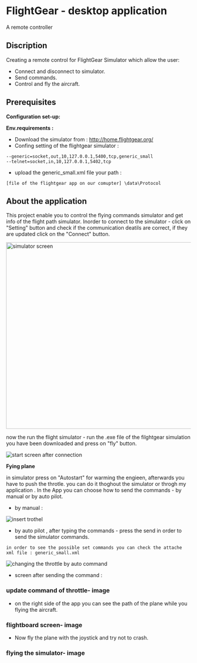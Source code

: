 # FlightGear - desktop application
A remote controller

## Discription
Creating a remote control for FlightGear Simulator which allow the user:
- Connect and disconnect to simulator.
- Send commands.
- Control and fly the aircraft.

## Prerequisites
**Configuration set-up:**

**Env.requirements :**

- Download the simulator from : http://home.flightgear.org/
- Confing setting of the flightgear simulator :
```
--generic=socket,out,10,127.0.0.1,5400,tcp,generic_small
--telnet=socket,in,10,127.0.0.1,5402,tcp
```
- upload the generic_small.xml file your path :
```
[file of the flightgear app on our comupter] \data\Protocol
```

## About the application
This project enable you to control the flying commands simulator and get info of the flight path simulator. 
Inorder to connect to the simulator - click on "Setting" button and check if the communication deatils are correct,
if they are updated click on the "Connect" button.

<img width="507" alt="simulator screen" src="https://user-images.githubusercontent.com/45918656/72072644-13e05000-32f7-11ea-9308-df0c607b5a36.png">

now the run the flight simulator - run the .exe file of the filghtgear simulation you have been downloaded and press on "fly" button.

![start screen after connection](https://user-images.githubusercontent.com/45918656/72072738-40946780-32f7-11ea-94ec-8d637411fada.png)

**Fying plane**

in simulator press on "Autostart" for warming the engieen, afterwards you have to push the throtle.
you can do it thoghout the simulator or throgh my application . 
In the App you can choose how to send the commands - by manual or by auto pilot.

- by manual :

![insert trothel](https://user-images.githubusercontent.com/45918656/72072847-6faad900-32f7-11ea-9811-3de54ac27e6b.png)

- by auto pilot , after typing the commands - press the send in order to send the simulator commands.
```
in order to see the possible set commands you can check the attache xml file : generic_small.xml
```

![changing the throttle by auto command](https://user-images.githubusercontent.com/45918656/72072992-b7316500-32f7-11ea-8f8a-507a13b23af3.png)

- screen after sending the command :

### update command of throttle- image

- on the right side of the app you can see the path of the plane while you flying the aircraft.

### flightboard screen- image

- Now fly the plane with the joystick and try not to crash.

### flying the simulator- image
